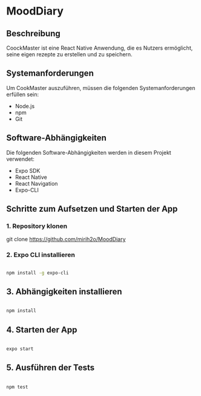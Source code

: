 # MoodDiary

## Beschreibung

CoockMaster ist eine React Native Anwendung, die es Nutzers ermöglicht, seine eigen rezepte zu erstellen und zu speichern. 

## Systemanforderungen

Um CookMaster auszuführen, müssen die folgenden Systemanforderungen erfüllen sein:

- Node.js 
- npm 
- Git 

## Software-Abhängigkeiten

Die folgenden Software-Abhängigkeiten werden in diesem Projekt verwendet:

- Expo SDK
- React Native
- React Navigation
- Expo-CLI

## Schritte zum Aufsetzen und Starten der App

### 1. Repository klonen

git clone https://github.com/mirih2o/MoodDiary

### 2. Expo CLI installieren

```bash

npm install -g expo-cli

```

## 3. Abhängigkeiten installieren

```bash

npm install

```

## 4. Starten der App

```bash

expo start

```

## 5. Ausführen der Tests

```bash

npm test

```
